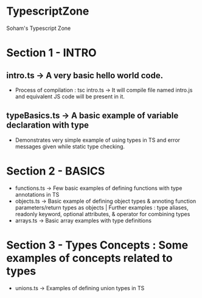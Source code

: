 # TypescriptZone

Soham's Typescript Zone

# Section 1 - INTRO

## intro.ts -> A very basic hello world code.

- Process of compilation : tsc intro.ts -> It will compile file named intro.js and equivalent JS code will be present in it.

## typeBasics.ts -> A basic example of variable declaration with type

- Demonstrates very simple example of using types in TS and error messages given while static type checking.

# Section 2 - BASICS

- functions.ts -> Few basic examples of defining functions with type annotations in TS
- objects.ts -> Basic example of defining object types & annoting function parameters/return types as objects | Further examples : type aliases, readonly keyword, optional attributes, & operator for combining types
- arrays.ts -> Basic array examples with type definitions

# Section 3 - Types Concepts : Some examples of concepts related to types

- unions.ts -> Examples of defining union types in TS
